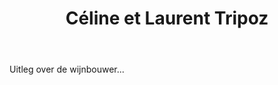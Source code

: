 ﻿---
title: Céline et Laurent Tripoz
huis:  Domaine Tripoz
dept:  Saone et Loire
regio: Bourgogne
photo: tripoz2.jpg
layout: wijnhuis

wijnen:
    - naam:  Crémant de Bourgogne
      ref:   Bou 
      app:   
      type:  
      cep:   
      prijs: 

    - naam:  Chant de La Tour
      ref:   
      app: 
      type:  
      cep:  
      prijs: 

    - naam:  
      ref:   
      app:   
      type:  
      cep:   
      prijs: 

    - naam:  
      ref:   
      app:  
      type:  
      cep:   
      prijs: 
      opm:   

    - naam:   
      ref:   
      app:   
      type:  
      cep:   
      prijs: 

---
Uitleg over de wijnbouwer...

